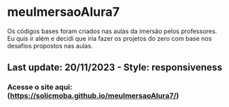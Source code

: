 # meuImersaoAlura7
Os códigos bases foram criados nas aulas da imersão pelos professores.  Eu quis ir além e decidi que iria fazer os projetos do zero com base nos desafios propostos nas aulas.

## Last update: 20/11/2023 - Style: responsiveness
### Acesse o site aqui: (https://solicmoba.github.io/meuImersaoAlura7/)
